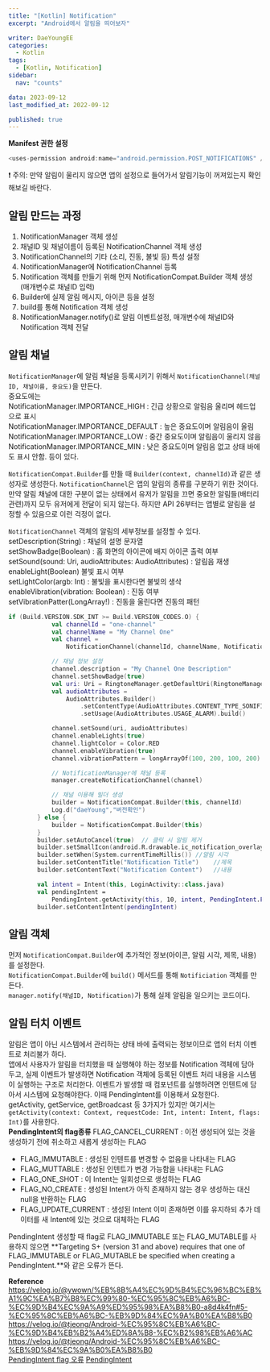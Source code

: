```yaml
---
title: "[Kotlin] Notification"
excerpt: "Android에서 알림을 띄어보자"

writer: DaeYoungEE
categories:
  - Kotlin
tags:
  - [Kotlin, Notification]
sidebar:
  nav: "counts"

data: 2023-09-12
last_modified_at: 2022-09-12

published: true
---
```


**Manifest 권한 설정**

```kotlin
<uses-permission android:name="android.permission.POST_NOTIFICATIONS" />
```

❗️ 주의: 만약 알림이 울리지 않으면 앱의 설정으로 들어가서 알림기능이 꺼져있는지 확인해보길 바란다.

## 알림 만드는 과정

1. NotificationManager 객체 생성
2. 채널ID 및 채널이름이 등록된 NotificationChannel 객체 생성
3. NotificationChannel의 기타 (소리, 진동, 불빛 등) 특성 설정
4. NotificationManager에 NotificationChannel 등록
5. Notification 객체를 만들기 위해 먼저 NotificationCompat.Builder 객체 생성(매개변수로 채널ID 입력)
6. Builder에 실제 알림 메시지, 아이콘 등을 설정
7. build를 통해 Notification 객체 생성
8. NotificationManager.notify()로 알림 이벤트설정, 매개변수에 채널ID와 Notification 객체 전달

## 알림 채널

`NotificationManager`에 알림 채널을 등록시키기 위해서 `NotificationChannel(채널ID, 채널이름, 중요도)`을 만든다.  
중요도에는  
NotificationManager.IMPORTANCE_HIGH : 긴급 상황으로 알림음 울리며 헤드업으로 표시  
NotificationManager.IMPORTANCE_DEFAULT : 높은 중요도이며 알림음이 울림  
NotificationManager.IMPORTANCE_LOW : 중간 중요도이며 알림음이 울리지 않음  
NotificationManager.IMPORTANCE_MIN : 낮은 중요도이며 알림음 없고 상태 바에도 표시 안함. 등이 있다.

`NotificationCompat.Builder`를 만들 때 `Builder(context, channelId)`과 같은 생성자로 생성한다. `NotificationChannel`은 앱의 알림의 종류를 구분하기 위한 것이다. 만약 알림 채널에 대한 구분이 없는 상태에서 유저가 알림을 끄면 중요한 알림들(배터리 관련)까지 모두 유저에게 전달이 되지 않는다. 하지만 API 26부터는 앱별로 알림을 설정할 수 있음으로 이런 걱정이 없다.

`NotificationChannel` 객체의 알림의 세부정보를 설정할 수 있다.
setDescription(String) : 채널의 설명 문자열  
setShowBadge(Boolean) : 홈 화면의 아이콘에 배지 아이콘 출력 여부  
setSound(sound: Uri, audioAttributes: AudioAttributes) : 알림음 재생  
enableLight(Boolean) 불빛 표시 여부  
setLightColor(argb: Int) : 불빛을 표시한다면 불빛의 생삭  
enableVibration(vibration: Boolean) : 진동 여부  
setVibrationPatter(LongArray!) : 진동을 울린다면 진동의 패턴

```kotlin
if (Build.VERSION.SDK_INT >= Build.VERSION_CODES.O) {
            val channelId = "one-channel"
            val channelName = "My Channel One"
            val channel =
                NotificationChannel(channelId, channelName, NotificationManager.IMPORTANCE_HIGH)

            // 채널 정보 설정
            channel.description = "My Channel One Description"
            channel.setShowBadge(true)
            val uri: Uri = RingtoneManager.getDefaultUri(RingtoneManager.TYPE_NOTIFICATION)
            val audioAttributes =
                AudioAttributes.Builder()
                    .setContentType(AudioAttributes.CONTENT_TYPE_SONIFICATION)
                    .setUsage(AudioAttributes.USAGE_ALARM).build()

            channel.setSound(uri, audioAttributes)
            channel.enableLights(true)
            channel.lightColor = Color.RED
            channel.enableVibration(true)
            channel.vibrationPattern = longArrayOf(100, 200, 100, 200)

            // NotificationManager에 채널 등록
            manager.createNotificationChannel(channel)

            // 채널 이용해 빌더 생성
            builder = NotificationCompat.Builder(this, channelId)
            Log.d("daeYoung","버전확인")
        } else {
            builder = NotificationCompat.Builder(this)
        }
        builder.setAutoCancel(true)  // 클릭 시 알림 제거
        builder.setSmallIcon(android.R.drawable.ic_notification_overlay)  //스몰 아이콘
        builder.setWhen(System.currentTimeMillis()) //알림 시각
        builder.setContentTitle("Notification Title")    //제목
        builder.setContentText("Notification Content")   //내용

        val intent = Intent(this, LoginActivity::class.java)
        val pendingIntent =
            PendingIntent.getActivity(this, 10, intent, PendingIntent.FLAG_IMMUTABLE)
        builder.setContentIntent(pendingIntent)
```

## 알림 객체

먼저 `NotificationCompat.Builder`에 추가적인 정보(아이콘, 알림 시각, 제목, 내용)를 설정한다.  
`NotificationCompat.Builder`에 `build()` 메서드를 통해 `Notificiation` 객체를 만든다.  
`manager.notify(채널ID, Notification)`가 통해 실제 알림을 일으키는 코드이다.

## 알림 터치 이벤트

알림은 앱이 아닌 시스템에서 관리하는 상태 바에 출력되는 정보이므로 앱의 터치 이벤트로 처리불가 하다.  
앱에서 사용자가 알림을 터치했을 때 실행해야 하는 정보를 Notification 객체에 담아 두고, 실제 이벤트가 발생하면 Notification 객체에 등록된 이벤트 처리 내용을 시스템이 실행하는 구조로 처리한다. 이벤트가 발생할 때 컴포넌트를 실행하려면 인텐트에 담아서 시스템에 요청해야한다. 이때 PendingIntent를 이용해서 요청한다.  
getActivity, getService, getBroadcast 등 3가지가 있지만 여기서는 `getActivity(context: Context, requestCode: Int, intent: Intent, flags: Int)`를 사용한다.  
**PendingIntent의 flag종류**
FLAG_CANCEL_CURRENT : 이전 생성되어 있는 것을 생성하기 전에 취소하고 새롭게 생성하는 FLAG

- FLAG_IMMUTABLE : 생성된 인텐트를 변경할 수 없음을 나타내는 FLAG
- FLAG_MUTTABLE : 생성된 인텐트가 변경 가능함을 나타내는 FLAG
- FLAG_ONE_SHOT : 이 Intent는 일회성으로 생성하는 FLAG
- FLAG_NO_CREATE : 생성된 Intent가 아직 존재하지 않는 경우 생성하는 대신 null을 반환하는 FLAG
- FLAG_UPDATE_CURRENT : 생성된 Intent 이미 존재하면 이를 유지하되 추가 데이터를 새 Intent에 있는 것으로 대체하는 FLAG

PendingIntent 생성할 때 flag로 FLAG_IMMUTABLE 또는 FLAG_MUTABLE를 사용하지 않으면 **Targeting S+ (version 31 and above) requires that one of FLAG_IMMUTABLE or FLAG_MUTABLE be specified when creating a PendingIntent.**와 같은 오류가 뜬다.

**Reference**  
https://velog.io/@ywown/%EB%8B%A4%EC%9D%B4%EC%96%BC%EB%A1%9C%EA%B7%B8%EC%99%80-%EC%95%8C%EB%A6%BC-%EC%9D%B4%EC%9A%A9%ED%95%98%EA%B8%B0-a8d4k4fn#5-%EC%95%8C%EB%A6%BC-%EB%9D%84%EC%9A%B0%EA%B8%B0  
https://velog.io/@tjeong/Android-%EC%95%8C%EB%A6%BC-%EC%9D%B4%EB%B2%A4%ED%8A%B8-%EC%B2%98%EB%A6%AC
https://velog.io/@tjeong/Android-%EC%95%8C%EB%A6%BC-%EB%9D%84%EC%9A%B0%EA%B8%B0  
[PendingIntent flag 오류](https://velog.io/@heetaeheo/Targeting-S-version-31-and-above-requires-that-one-of-FLAGIMMUTABLE-or-FLAGMUTABLE-be-specified-when-creating-a-PendingIntent)
[PendingIntent](https://zibro.tistory.com/2)
